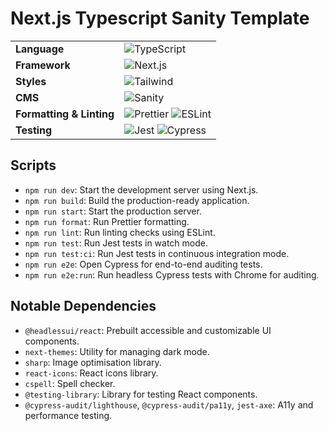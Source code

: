 # Next.js Typescript Sanity Template

<table>
<tbody><tr>
<td><strong>Language</strong></td>
<td><img src="https://img.shields.io/badge/TypeScript-%23007ACC.svg?style=flat&logo=typescript&logoColor=white" alt="TypeScript"></td>
</tr>
<tr>
<td><strong>Framework</strong></td>
<td><img src="https://img.shields.io/badge/Next.js-%23000000.svg?style=flat&logo=next.js&logoColor=white" alt="Next.js"></td>
</tr>
<tr>
<td><strong>Styles</strong></td>
<td><img src="https://img.shields.io/badge/Tailwind-%23006AFF.svg?style=flat&logo=tailwind-css&logoColor=white" alt="Tailwind"></td>
</tr>
<tr>
<td><strong>CMS</strong></td>
<td><img src="https://img.shields.io/badge/Sanity-%23DD4E3B.svg?style=flat&logo=sanity&logoColor=white" alt="Sanity">
</tr>
<tr>
<td><strong>Formatting &amp; Linting</strong></td>
<td><img src="https://img.shields.io/badge/Prettier-%23F7B93E.svg?style=flat&logo=prettier&logoColor=white" alt="Prettier"> <img src="https://img.shields.io/badge/ESLint-%204C38BE.svg?style=flat&logo=eslint&logoColor=white" alt="ESLint"></td>
</tr>
<tr>
<td><strong>Testing</strong></td>
<td><img src="https://img.shields.io/badge/Jest-%23C21325.svg?style=flat&logo=jest&logoColor=white" alt="Jest"> <img src="https://img.shields.io/badge/Cypress-%23E95E25.svg?style=flat&logo=cypress&logoColor=white" alt="Cypress"></td>
</tr>
</tbody></table>

## Scripts

- `npm run dev`: Start the development server using Next.js.
- `npm run build`: Build the production-ready application.
- `npm run start`: Start the production server.
- `npm run format`: Run Prettier formatting.
- `npm run lint`: Run linting checks using ESLint.
- `npm run test`: Run Jest tests in watch mode.
- `npm run test:ci`: Run Jest tests in continuous integration mode.
- `npm run e2e`: Open Cypress for end-to-end auditing tests.
- `npm run e2e:run`: Run headless Cypress tests with Chrome for auditing.

## Notable Dependencies

- `@headlessui/react`: Prebuilt accessible and customizable UI components.
- `next-themes`: Utility for managing dark mode.
- `sharp`: Image optimisation library.
- `react-icons`: React icons library.
- `cspell`: Spell checker.
- `@testing-library`: Library for testing React components.
- `@cypress-audit/lighthouse`, `@cypress-audit/pa11y`, `jest-axe`: A11y and performance testing.
